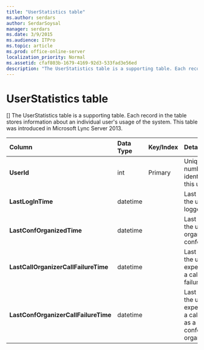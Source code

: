 ```yaml
---
title: "UserStatistics table"
ms.author: serdars
author: SerdarSoysal
manager: serdars
ms.date: 3/9/2015
ms.audience: ITPro
ms.topic: article
ms.prod: office-online-server
localization_priority: Normal
ms.assetid: cfaf803b-1679-4169-92d3-533fad3e56ed
description: "The UserStatistics table is a supporting table. Each record in the table stores information about an individual user's usage of the system. This table was introduced in Microsoft Lync Server 2013."
---
```


# UserStatistics table
[]
The UserStatistics table is a supporting table. Each record in the table stores information about an individual user's usage of the system. This table was introduced in Microsoft Lync Server 2013.
  
|**Column**|**Data Type**|**Key/Index**|**Details**|
|:-----|:-----|:-----|:-----|
|**UserId** <br/> |int  <br/> |Primary  <br/> |Unique number identifying this user.  <br/> |
|**LastLogInTime** <br/> |datetime  <br/> ||Last time the user logged in.  <br/> |
|**LastConfOrganizedTime** <br/> |datetime  <br/> ||Last time the user organized a conference.  <br/> |
|**LastCallOrganizerCallFailureTime** <br/> |datetime  <br/> ||Last time the user experienced a call failure.  <br/> |
|**LastConfOrganizerCallFailureTime** <br/> |datetime  <br/> ||Last time the user experienced a call failure as a conference organizer.  <br/> |
   

